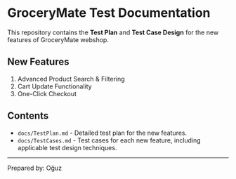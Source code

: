 # GroceryMate Test Documentation

This repository contains the **Test Plan** and **Test Case Design** for the new features of GroceryMate webshop.

## New Features
1. Advanced Product Search & Filtering
2. Cart Update Functionality
3. One-Click Checkout

## Contents
- `docs/TestPlan.md` - Detailed test plan for the new features.
- `docs/TestCases.md` - Test cases for each new feature, including applicable test design techniques.

---
Prepared by: Oğuz
